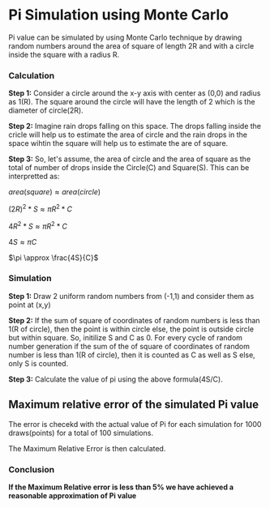 # Pi Simulation using Monte Carlo

Pi value can be simulated by using Monte Carlo technique by drawing random numbers around the area of square of length 2R and with a circle inside the square with a radius R.

### Calculation 
**Step 1:**
Consider a circle around the x-y axis with center as (0,0) and radius as 1(R). The square around the circle will have the length of 2 which is the diameter of circle(2R).

**Step 2:**
Imagine rain drops falling on this space. The drops falling inside the cricle will help us to estimate the area of circle and the rain drops in the space wihtin the square will help us to estimate the are of square. 

**Step 3:**
So, let's assume, the area of circle and the area of square as the total of number of drops inside the Circle(C) and Square(S). This can be interpretted as:

$area(square) \approx area(circle)$

$(2R)^2 * S \approx \pi R^2 * C$

$4R^2 *S \approx \pi R^2*C$

$4S \approx \pi C$

$\pi \approx \frac{4S}{C}$

### Simulation
**Step 1:**
Draw 2 uniform random numbers from (-1,1) and consider them as point at (x,y)

**Step 2:**
If the sum of square of coordinates of random numbers is less than 1(R of circle), then the point is within circle else, the point is outside circle but within square. So, initilize S and C as 0. For every cycle of random number generation if the sum of the of square of coordinates of random number is less than 1(R of circle), then it is counted as C as well as S else, only S is counted.

**Step 3:**
Calculate the value of pi using the above formula(4S/C). 



## Maximum relative error of the simulated Pi value

The error is checekd with the actual value of Pi for each simulation for 1000 draws(points) for a total of 100 simulations.

The Maximum Relative Error is then calculated. 



### Conclusion

**If the Maximum Relative error is less than 5% we have achieved a reasonable approximation of Pi value**
